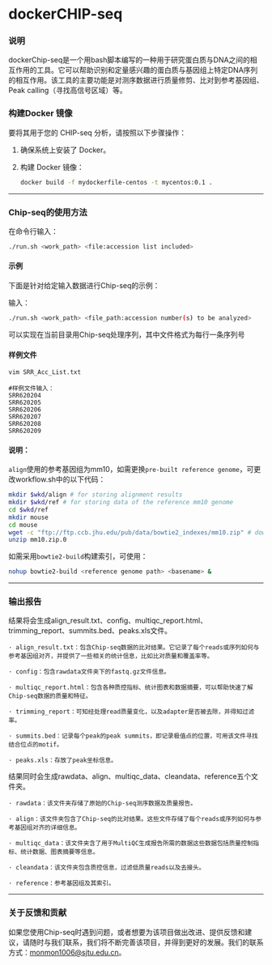 # dockerCHIP-seq

### 说明

dockerChip-seq是一个用bash脚本编写的一种用于研究蛋白质与DNA之间的相互作用的工具。它可以帮助识别和定量感兴趣的蛋白质与基因组上特定DNA序列的相互作用。该工具的主要功能是对测序数据进行质量修剪、比对到参考基因组、Peak calling（寻找高信号区域）等。

### 构建Docker 镜像

要将其用于您的 CHIP-seq 分析，请按照以下步骤操作：

1. 确保系统上安装了 Docker。

2. 构建 Docker 镜像：

   ```bash
   docker build -f mydockerfile-centos -t mycentos:0.1 .
   ```

------

### Chip-seq的使用方法

在命令行输入：

```bash
./run.sh <work_path> <file:accession list included>
```

#### 示例

下面是针对给定输入数据进行Chip-seq的示例：

输入：

```bash
./run.sh <work_path> <file_path:accession number(s) to be analyzed>
```

可以实现在当前目录用Chip-seq处理序列，其中文件格式为每行一条序列号

#### 样例文件

```bash
vim SRR_Acc_List.txt
```

```
#样例文件输入：
SRR620204
SRR620205
SRR620206
SRR620207
SRR620208
SRR620209
```

#### 说明：

`align`使用的参考基因组为mm10，如需更换`pre-built reference genome`，可更改workflow.sh中的以下代码：

```bash
mkdir $wkd/align # for storing alignment results
mkdir $wkd/ref # for storing data of the reference mm10 genome
cd $wkd/ref
mkdir mouse
cd mouse
wget -c "ftp://ftp.ccb.jhu.edu/pub/data/bowtie2_indexes/mm10.zip" # download pre-built reference genome to ref
unzip mm10.zip.0
```

如需采用`bowtie2-build`构建索引，可使用：

```bash
nohup bowtie2-build <reference genome path> <basename> &
```

------

### 输出报告

结果将会生成align_result.txt、config、multiqc_report.html、trimming_report、summits.bed、peaks.xls文件。

```
· align_result.txt：包含Chip-seq数据的比对结果。它记录了每个reads或序列如何与参考基因组对齐，并提供了一些相关的统计信息，比如比对质量和覆盖率等。

· config：包含rawdata文件夹下的fastq.gz文件信息。

· multiqc_report.html：包含各种质控指标、统计图表和数据摘要，可以帮助快速了解Chip-seq数据的质量和特征。

· trimming_report：可知经处理read质量变化，以及adapter是否被去除，并得知过滤率。

· summits.bed：记录每个peak的peak summits，即记录极值点的位置，可用该文件寻找结合位点的motif。

· peaks.xls：存放了peak坐标信息。
```

结果同时会生成rawdata、align、multiqc_data、cleandata、reference五个文件夹。

```
· rawdata：该文件夹存储了原始的Chip-seq测序数据及质量报告。

· align：该文件夹包含了Chip-seq的比对结果。这些文件存储了每个reads或序列如何与参考基因组对齐的详细信息。

· multiqc_data：该文件夹含了用于MultiQC生成报告所需的数据这些数据包括质量控制指标、统计数据、图表摘要等信息。

· cleandata：该文件夹包含质控信息，过滤低质量reads以及去接头。

· reference：参考基因组及其索引。
```

------

### 关于反馈和贡献

如果您使用Chip-seq时遇到问题，或者想要为该项目做出改进、提供反馈和建议，请随时与我们联系，我们将不断完善该项目，并得到更好的发展。我们的联系方式：monmon1006@sjtu.edu.cn。